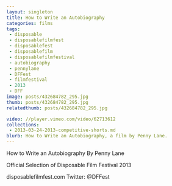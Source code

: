 ```yaml
---
layout: singleton
title: How to Write an Autobiography
categories: films
tags:
 - disposable
 - disposablefilmfest
 - disposablefest
 - disposablefilm
 - disposablefilmfestival
 - autobiography
 - pennylane
 - DFFest
 - filmfestival
 - 2013
 - DFF
image: posts/432684782_295.jpg
thumb: posts/432684782_295.jpg
relatedthumb: posts/432684782_295.jpg

video: //player.vimeo.com/video/62713612
collections:
 - 2013-03-24-2013-competitive-shorts.md
blurb: How to Write an Autobiography, a film by Penny Lane.
---
```


How to Write an Autobiography
By Penny Lane

Official Selection of Disposable Film Festival 2013

disposablefilmfest.com
Twitter: @DFFest